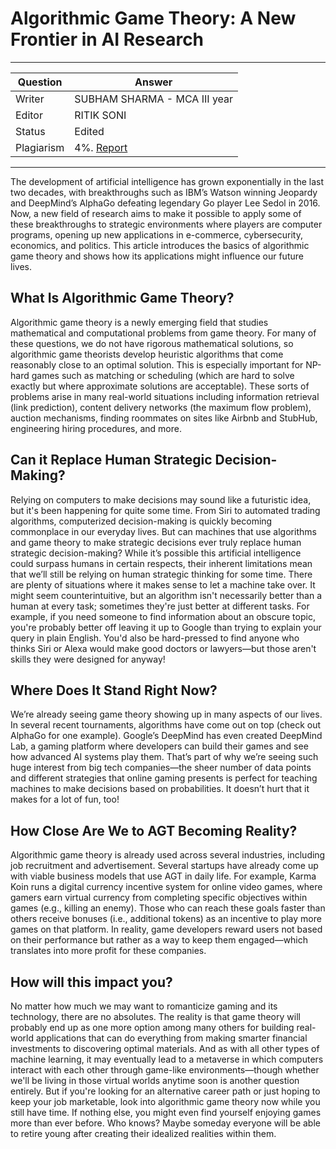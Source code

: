 # Algorithmic Game Theory: A New Frontier in AI Research

---

| Question   | Answer |
| ---------- | ------ |
| Writer     | SUBHAM SHARMA - MCA III year|
| Editor     | RITIK SONI|
| Status     | Edited |
| Plagiarism | 4%. [Report](https://github.com/shivpujan12/Srijan-2022/blob/main/articles/plagReports/)|

---

The development of artificial intelligence has grown exponentially in the last two decades, with breakthroughs such as IBM’s Watson winning Jeopardy and DeepMind’s AlphaGo defeating legendary Go player Lee Sedol in 2016. Now, a new field of research aims to make it possible to apply some of these breakthroughs to strategic environments where players are computer programs, opening up new applications in e-commerce, cybersecurity, economics, and politics. This article introduces the basics of algorithmic game theory and shows how its applications might influence our future lives.

## What Is Algorithmic Game Theory?

Algorithmic game theory is a newly emerging field that studies mathematical and computational problems from game theory. For many of these questions, we do not have rigorous mathematical solutions, so algorithmic game theorists develop heuristic algorithms that come reasonably close to an optimal solution. This is especially important for NP-hard games such as matching or scheduling (which are hard to solve exactly but where approximate solutions are acceptable). These sorts of problems arise in many real-world situations including information retrieval (link prediction), content delivery networks (the maximum flow problem), auction mechanisms, finding roommates on sites like Airbnb and StubHub, engineering hiring procedures, and more.

## Can it Replace Human Strategic Decision-Making?

Relying on computers to make decisions may sound like a futuristic idea, but it's been happening for quite some time. From Siri to automated trading algorithms, computerized decision-making is quickly becoming commonplace in our everyday lives. But can machines that use algorithms and game theory to make strategic decisions ever truly replace human strategic decision-making? While it’s possible this artificial intelligence could surpass humans in certain respects, their inherent limitations mean that we’ll still be relying on human strategic thinking for some time. There are plenty of situations where it makes sense to let a machine take over. It might seem counterintuitive, but an algorithm isn't necessarily better than a human at every task; sometimes they're just better at different tasks. For example, if you need someone to find information about an obscure topic, you're probably better off leaving it up to Google than trying to explain your query in plain English. You'd also be hard-pressed to find anyone who thinks Siri or Alexa would make good doctors or lawyers—but those aren't skills they were designed for anyway!

## Where Does It Stand Right Now?

We’re already seeing game theory showing up in many aspects of our lives. In several recent tournaments, algorithms have come out on top (check out AlphaGo for one example). Google’s DeepMind has even created DeepMind Lab, a gaming platform where developers can build their games and see how advanced AI systems play them. That’s part of why we’re seeing such huge interest from big tech companies—the sheer number of data points and different strategies that online gaming presents is perfect for teaching machines to make decisions based on probabilities. It doesn’t hurt that it makes for a lot of fun, too!

## How Close Are We to AGT Becoming Reality?

Algorithmic game theory is already used across several industries, including job recruitment and advertisement. Several startups have already come up with viable business models that use AGT in daily life. For example, Karma Koin runs a digital currency incentive system for online video games, where gamers earn virtual currency from completing specific objectives within games (e.g., killing an enemy). Those who can reach these goals faster than others receive bonuses (i.e., additional tokens) as an incentive to play more games on that platform. In reality, game developers reward users not based on their performance but rather as a way to keep them engaged—which translates into more profit for these companies.

## How will this impact you?

No matter how much we may want to romanticize gaming and its technology, there are no absolutes. The reality is that game theory will probably end up as one more option among many others for building real-world applications that can do everything from making smarter financial investments to discovering optimal materials. And as with all other types of machine learning, it may eventually lead to a metaverse in which computers interact with each other through game-like environments—though whether we'll be living in those virtual worlds anytime soon is another question entirely. But if you're looking for an alternative career path or just hoping to keep your job marketable, look into algorithmic game theory now while you still have time. If nothing else, you might even find yourself enjoying games more than ever before. Who knows? Maybe someday everyone will be able to retire young after creating their idealized realities within them.
